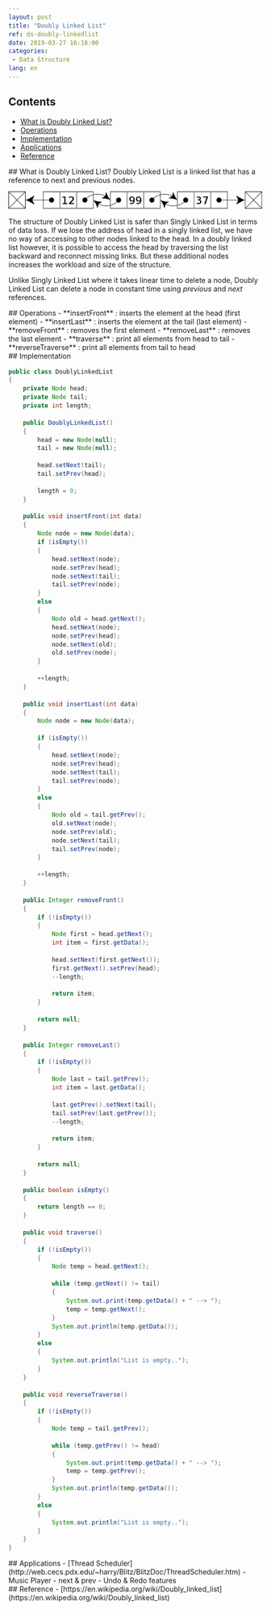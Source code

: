 ```yaml
---
layout: post
title: "Doubly Linked List"
ref: ds-doubly-linkedlist
date: 2019-03-27 16:18:00
categories: 
 - Data Structure
lang: en
---
```


## Contents
- [What is Doubly Linked List?](#concept)
- [Operations](#op)
- [Implementation](#implement)
- [Applications](#app)
- [Reference](#ref)

<div class="divider"></div>
## What is Doubly Linked List? <a id="concept"></a>
Doubly Linked List is a linked list that has a reference to next and previous nodes.

![Doubly Linked List](/assets/images/data-structure/linked-list/dll.png)

The structure of Doubly Linked List is safer than Singly Linked List in terms
of data loss. If we lose the address of head in a singly linked list, we have no way of accessing to other nodes 
linked to the head. In a doubly linked list however, it is possible to access the head by 
traversing the list backward and reconnect missing links. But these additional nodes
increases the workload and size of the structure.

Unlike Singly Linked List where it takes linear time to delete a node, 
Doubly Linked List can delete a node in constant time using *previous* and *next* references.

<div class="divider"></div>
## Operations <a id="op"></a>
- **insertFront** : inserts the element at the head (first element)
- **insertLast** : inserts the element at the tail (last element)
- **removeFront** : removes the first element
- **removeLast** : removes the last element
- **traverse** : print all elements from head to tail
- **reverseTraverse** : print all elements from tail to head

<div class="divider"></div>
## Implementation <a id="implement"></a>

```java
public class DoublyLinkedList
{
    private Node head;
    private Node tail;
    private int length;
    
    public DoublyLinkedList()
    {
        head = new Node(null);
        tail = new Node(null);
        
        head.setNext(tail);
        tail.setPrev(head);
        
        length = 0;
    }
    
    public void insertFront(int data)
    {
        Node node = new Node(data);
        if (isEmpty())
        {
            head.setNext(node);
            node.setPrev(head);
            node.setNext(tail);
            tail.setPrev(node);
        }
        else
        {
            Node old = head.getNext();
            head.setNext(node);
            node.setPrev(head);
            node.setNext(old);
            old.setPrev(node);
        }
        
        ++length;
    }
    
    public void insertLast(int data)
    {
        Node node = new Node(data);

        if (isEmpty())
        {
            head.setNext(node);
            node.setPrev(head);
            node.setNext(tail);
            tail.setPrev(node);
        }
        else
        {
            Node old = tail.getPrev();
            old.setNext(node);
            node.setPrev(old);
            node.setNext(tail);
            tail.setPrev(node);         
        }
        
        ++length;
    }
    
    public Integer removeFront()
    {
        if (!isEmpty())
        {
            Node first = head.getNext();
            int item = first.getData();
            
            head.setNext(first.getNext());
            first.getNext().setPrev(head);
            --length;
            
            return item;
        }
        
        return null;
    }
    
    public Integer removeLast()
    {
        if (!isEmpty())
        {
            Node last = tail.getPrev();
            int item = last.getData();
            
            last.getPrev().setNext(tail);
            tail.setPrev(last.getPrev());
            --length;
            
            return item;
        }
        
        return null;
    }
    
    public boolean isEmpty()
    {
        return length == 0;
    }
    
    public void traverse()
    {
        if (!isEmpty())
        {
            Node temp = head.getNext();
            
            while (temp.getNext() != tail)
            {
                System.out.print(temp.getData() + " --> ");
                temp = temp.getNext();
            }
            System.out.println(temp.getData());
        }
        else
        {
            System.out.println("List is empty..");
        }
    }
    
    public void reverseTraverse()
    {
        if (!isEmpty())
        {
            Node temp = tail.getPrev();
            
            while (temp.getPrev() != head)
            {
                System.out.print(temp.getData() + " --> ");
                temp = temp.getPrev();
            }
            System.out.println(temp.getData());
        }
        else
        {
            System.out.println("List is empty..");
        }
    }
}
```
<div class="divider"></div>
## Applications <a id="app"></a>
- [Thread Scheduler](http://web.cecs.pdx.edu/~harry/Blitz/BlitzDoc/ThreadScheduler.htm)
- Music Player - next & prev
- Undo & Redo features

<div class="divider"></div>
## Reference <a id="ref"></a>
- [https://en.wikipedia.org/wiki/Doubly_linked_list](https://en.wikipedia.org/wiki/Doubly_linked_list)
